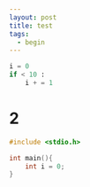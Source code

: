 ```yaml
---
layout: post
title: test
tags:
  - begin
---
```

```python
i = 0
if < 10 :
    i + = 1
```
# 2
```c
#include <stdio.h>

int main(){
    int i = 0;
}
```